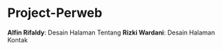 # Project-Perweb
**Alfin Rifaldy**: Desain Halaman Tentang 
**Rizki Wardani**: Desain Halaman Kontak
